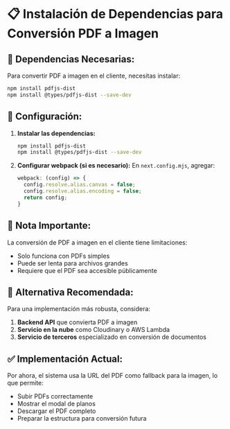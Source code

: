 # 📋 Instalación de Dependencias para Conversión PDF a Imagen

## 🎯 **Dependencias Necesarias:**

Para convertir PDF a imagen en el cliente, necesitas instalar:

```bash
npm install pdfjs-dist
npm install @types/pdfjs-dist --save-dev
```

## 🔧 **Configuración:**

1. **Instalar las dependencias:**
   ```bash
   npm install pdfjs-dist
   npm install @types/pdfjs-dist --save-dev
   ```

2. **Configurar webpack (si es necesario):**
   En `next.config.mjs`, agregar:
   ```javascript
   webpack: (config) => {
     config.resolve.alias.canvas = false;
     config.resolve.alias.encoding = false;
     return config;
   }
   ```

## 📝 **Nota Importante:**

La conversión de PDF a imagen en el cliente tiene limitaciones:
- Solo funciona con PDFs simples
- Puede ser lenta para archivos grandes
- Requiere que el PDF sea accesible públicamente

## 🚀 **Alternativa Recomendada:**

Para una implementación más robusta, considera:
1. **Backend API** que convierta PDF a imagen
2. **Servicio en la nube** como Cloudinary o AWS Lambda
3. **Servicio de terceros** especializado en conversión de documentos

## ✅ **Implementación Actual:**

Por ahora, el sistema usa la URL del PDF como fallback para la imagen, lo que permite:
- Subir PDFs correctamente
- Mostrar el modal de planos
- Descargar el PDF completo
- Preparar la estructura para conversión futura








